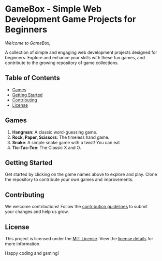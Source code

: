 <h1>GameBox - Simple Web Development Game Projects for Beginners</h1>

*Welcome to GameBox,* 
<p>A collection of simple and engaging web development projects designed for beginners. Explore and enhance your skills with these fun games, and contribute to the growing repository of game collections.</p>

## Table of Contents

- [Games](#games)
- [Getting Started](#getting-started)
- [Contributing](#contributing)
- [License](#license)

## Games

1. **Hangman**: A classic word-guessing game.
2. **Rock, Paper, Scissors**: The timeless hand game.
3. **Snake**: A simple snake game with a twist! You can eat
4. **Tic-Tac-Toe**: The Classic X and O.

<!-- Add more games as needed -->

## Getting Started

Get started by clicking on the game names above to explore and play. Clone the repository to contribute your own games and improvements.

## Contributing

We welcome contributions! Follow the [contribution guidelines](CONTRIBUTING.md) to submit your changes and help us grow.

## License

This project is licensed under the [MIT License](LICENSE.md). View the [license details](LICENSE.md) for more information.

Happy coding and gaming!
